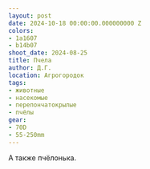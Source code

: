 ```yaml
---
layout: post
date: 2024-10-18 00:00:00.000000000 Z
colors:
- 1a1607
- b14b07
shoot_date: 2024-08-25
title: Пчела
author: Д.Г.
location: Агрогородок
tags:
- животные
- насекомые
- перепончатокрылые
- пчёлы
gear:
- 70D
- 55-250mm
---
```

А также пчёлонька.

